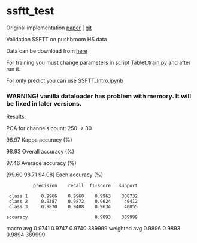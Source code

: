# ssftt_test

Original implementation [paper](https://ieeexplore.ieee.org/document/9684381) | [git](https://github.com/zgr6010/HSI_SSFTT)

Validation SSFTT on pushbroom HS data

Data can be download from [here](https://storage.ai.ssau.ru/s/27ff2tYjf9nxEKx?path=%2Fdata%2Fdata%2Ftablet)

For training you must change parameters in script [Tablet_train.py](https://github.com/f-neumann77/ssftt_test/blob/main/Tablet_train.py) and after run it. 

For only predict you can use [SSFTT_Intro.ipynb](https://github.com/f-neumann77/ssftt_test/blob/main/SSFTT_Intro.ipynb)

### WARNING! vanilla dataloader has problem with memory. It will be fixed in later versions.

Results:

PCA for channels count: 250 -> 30


96.97 Kappa accuracy (%)

98.93 Overall accuracy (%)

97.46 Average accuracy (%)

[99.60 98.71 94.08] Each accuracy (%)

              precision    recall  f1-score   support

     class 1     0.9966    0.9960    0.9963    308732
     class 2     0.9387    0.9872    0.9624     40412
     class 3     0.9870    0.9408    0.9634     40855

    accuracy                         0.9893    389999
   macro avg     0.9741    0.9747    0.9740    389999
weighted avg     0.9896    0.9893    0.9894    389999

